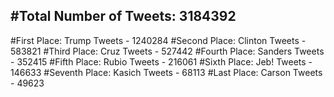 #Total Number of Tweets: 3184392 
---
#First Place: Trump Tweets - 1240284
#Second Place: Clinton Tweets - 583821
#Third Place: Cruz Tweets - 527442
#Fourth Place: Sanders Tweets - 352415
#Fifth Place: Rubio Tweets - 216061
#Sixth Place: Jeb! Tweets - 146633
#Seventh Place: Kasich Tweets - 68113
#Last Place: Carson Tweets - 49623
